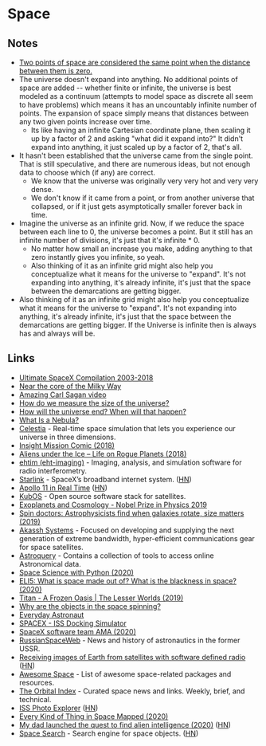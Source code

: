 # Space

## Notes

* [Two points of space are considered the same point when the distance between them is zero.](https://www.reddit.com/r/askscience/comments/5sdyes/by_guessing_the_rate_of_the_expansion_of_the/ddedjcw/)
* The universe doesn't expand into anything. No additional points of space are added -- whether finite or infinite, the universe is best modeled as a continuum \(attempts to model space as discrete all seem to have problems\) which means it has an uncountably infinite number of points. The expansion of space simply means that distances between any two given points increase over time.
  * Its like having an infinite Cartesian coordinate plane, then scaling it up by a factor of 2 and asking "what did it expand into?" It didn't expand into anything, it just scaled up by a factor of 2, that's all.
* It hasn't been established that the universe came from the single point. That is still speculative, and there are numerous ideas, but not enough data to choose which \(if any\) are correct.
  * We know that the universe was originally very very hot and very very dense.
  * We don't know if it came from a point, or from another universe that collapsed, or if it just gets asymptotically smaller forever back in time.
* Imagine the universe as an infinite grid. Now, if we reduce the space between each line to 0, the universe becomes a point. But it still has an infinite number of divisions, it's just that it's infinite \* 0.
  * No matter how small an increase you make, adding anything to that zero instantly gives you infinite, so yeah.
  * Also thinking of it as an infinite grid might also help you conceptualize what it means for the universe to "expand". It's not expanding into anything, it's already infinite, it's just that the space between the demarcations are getting bigger.
* Also thinking of it as an infinite grid might also help you conceptualize what it means for the universe to "expand". It's not expanding into anything, it's already infinite, it's just that the space between the demarcations are getting bigger. If the Universe is infinite then is always has and always will be.

## Links

* [Ultimate SpaceX Compilation 2003-2018](https://www.youtube.com/watch?v=ypzXOug3uPg)
* [Near the core of the Milky Way](https://roundme.com/tour/85245/view/214717/)
* [Amazing Carl Sagan video](https://www.youtube.com/watch?v=MrZ4197C1I0)
* [How do we measure the size of the universe?](https://www.reddit.com/r/askscience/comments/5sdyes/by_guessing_the_rate_of_the_expansion_of_the/ddecb4j/)
* [How will the universe end? When will that happen?](https://www.quora.com/How-will-the-universe-end-When-will-that-happen/answer/Ethan-Oh-1)
* [What Is a Nebula?](https://spaceplace.nasa.gov/nebula/en/)
* [Celestia](https://github.com/CelestiaProject/Celestia) - Real-time space simulation that lets you experience our universe in three dimensions.
* [Insight Mission Comic \(2018\)](https://theoatmeal.com/comics/insight)
* [Aliens under the Ice – Life on Rogue Planets \(2018\)](https://www.youtube.com/watch?v=M7CkdB5z9PY)
* [ehtim \(eht-imaging\)](https://github.com/achael/eht-imaging) - Imaging, analysis, and simulation software for radio interferometry.
* [Starlink](https://www.starlink.com/) - SpaceX’s broadband internet system. \([HN](https://news.ycombinator.com/item?id=19998710)\)
* [Apollo 11 in Real Time](https://apolloinrealtime.org/11/) \([HN](https://news.ycombinator.com/item?id=20193118)\)
* [KubOS](https://github.com/kubos/kubos) - Open source software stack for satellites.
* [Exoplanets and Cosmology - Nobel Prize in Physics 2019](https://www.youtube.com/watch?v=Gq-atYZFKPQ)
* [Spin doctors: Astrophysicists find when galaxies rotate, size matters \(2019\)](https://www.scienceinpublic.com.au/other/spin-doctors-astrophysicists-find-when-galaxies-rotate-size-matters)
* [Akassh Systems](https://akashsystems.com/) - Focused on developing and supplying the next generation of extreme bandwidth, hyper-efficient communications gear for space satellites.
* [Astroquery](https://github.com/astropy/astroquery) - Contains a collection of tools to access online Astronomical data.
* [Space Science with Python \(2020\)](https://medium.com/@thomas.albin/space-science-with-python-setup-and-first-steps-1-8551334118f6)
* [ELI5: What is space made out of? What is the blackness in space? \(2020\)](https://www.reddit.com/r/explainlikeimfive/comments/gk9859/eli5_what_is_space_made_out_of_what_is_the/)
* [Titan - A Frozen Oasis \| The Lesser Worlds \(2019\)](https://www.youtube.com/watch?v=ZnfhpaVs2gY)
* [Why are the objects in the space spinning?](https://www.reddit.com/r/AskPhysics/comments/gq8qpe/why_are_the_objects_in_the_space_spinning/)
* [Everyday Astronaut](https://everydayastronaut.com/)
* [SPACEX - ISS Docking Simulator](https://iss-sim.spacex.com/)
* [SpaceX software team AMA \(2020\)](https://www.reddit.com/r/spacex/comments/gxb7j1/we_are_the_spacex_software_team_ask_us_anything/)
* [RussianSpaceWeb](http://www.russianspaceweb.com/) - News and history of astronautics in the former USSR.
* [Receiving images of Earth from satellites with software defined radio](https://l-o-o-s-e-d.net/signs-of-life) \([HN](https://news.ycombinator.com/item?id=23465837)\)
* [Awesome Space](https://github.com/orbitalindex/awesome-space) - List of awesome space-related packages and resources.
* [The Orbital Index](https://orbitalindex.com/) - Curated space news and links. Weekly, brief, and technical.
* [ISS Photo Explorer](https://callumprentice.github.io/apps/iss_photo_explorer_flat/index.html?lat=30&lng=-60&pn=6&ph=0#) \([HN](https://news.ycombinator.com/item?id=23519439)\)
* [Every Kind of Thing in Space Mapped \(2020\)](https://www.youtube.com/watch?v=uniGQrGLEoI)
* [My dad launched the quest to find alien intelligence \(2020\)](https://www.nationalgeographic.com/science/2020/06/father-launched-quest-find-alien-intelligence-changed-astronomy/) \([HN](https://news.ycombinator.com/item?id=23596603)\)
* [Space Search](https://space-search.io/) - Search engine for space objects. \([HN](https://news.ycombinator.com/item?id=23078376)\)

